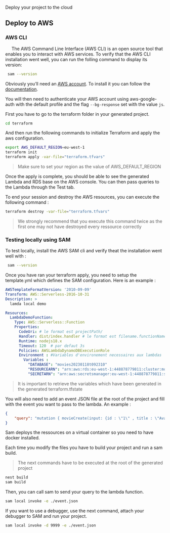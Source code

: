Deploy your project to the cloud

## Deploy to AWS

### AWS CLI

&nbsp;&nbsp;&nbsp;&nbsp;&nbsp;The AWS Command Line Interface (AWS CLI) is an open source tool that enables you to interact with AWS services. To verify that the AWS CLI installation went well, you can run the folling command to display its version: 

```bash
 sam --version
```

Obviously you’ll need an [AWS account](https://portal.aws.amazon.com/billing/signup#/start/email). To install it you can follow the [documentation](https://docs.aws.amazon.com/cli/latest/userguide/getting-started-install.html).

You will then need to authenticate your AWS account using aws-google-auth with the default profile and the flag `--bg-response` set with the value `js`.

First you have to go to the terraform folder in your generated project.

```bash
cd terraform
```

And then run the following commands to initialize Terraform and apply the aws configuration.

```bash
export AWS_DEFAULT_REGION=eu-west-1
terraform init
terraform apply -var-file="terraform.tfvars"
```

>Make sure to set your region as the value of AWS_DEFAULT_REGION

Once the apply is complete, you should be able to see the generated Lambda and RDS base on the AWS console.
You can then pass queries to the Lambda through the Test tab.

To end your session and destroy the AWS resources, you can execute the following command : 

```bash
terraform destroy -var-file="terraform.tfvars"
```

>We strongly recommend that you execute this command twice as the first one may not have destroyed every ressource correctly

### Testing locally using SAM

To test locally, install the AWS SAM cli and verify theat the installation went well with :

```bash
 sam --version
```
Once you have ran your terraform apply, you need to setup the template.yml which defines the SAM configuration. Here is an example :

```yml
AWSTemplateFormatVersion: '2010-09-09'
Transform: AWS::Serverless-2016-10-31
Description: >
  lamda local demo

Resources:
  LambdaDemoFunction:
    Type: AWS::Serverless::Function 
    Properties:
      CodeUri: # le format est projectPath/
      Handler: dist/index.handler # le format est filename.functionName
      Runtime: nodejs18.x 
      Timeout: 120  # par defaut 3s
      Policies: AWSLambdaDynamoDBExecutionRole
      Environment : #Variables d'environement necessaires aux lambdas
        Variables :
          "DATABASE": "movies20230118t092310"
          "RESOURCEARN": "arn:aws:rds:eu-west-1:448878779811:cluster:movies-2023-01-18t09-23-10-db"
          "SECRETARN": "arn:aws:secretsmanager:eu-west-1:448878779811:secret:movies-2023-01-18t09-23-10-secret-gdXTS0sEwn0-dhY15R" 
```

>It is important to retrieve the variables which have been generated in the generated terraform.tfstate

You will also need to add an event JSON file at the root of the project and fill with the event you want to pass to the lambda. An example :

```json
{
    "query": "mutation { movieCreate(input: {id : \"1\" , title : \"Avatar\", rating : 2}){ movie {id , title, rating}}}" 
}
```
Sam deploys the ressources on a virtual container so you need to have docker installed.

Each time you modify the files you have to build your project and run a sam build.

>The next commands have to be executed at the root of the generated project

```bash
nest build
sam build
```

Then, you can call sam to send your query to the lambda function.

```bash
sam local invoke -e ./event.json
```

If you want to use a debugger, use the next command, attach your debugger to SAM and run your project.

```bash
sam local invoke -d 9999 -e ./event.json
```
